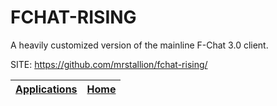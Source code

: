 # FCHAT-RISING
 
 A heavily customized version of the mainline F-Chat 3.0 client.
 
 SITE: https://github.com/mrstallion/fchat-rising/

 | [Applications](https://portable-linux-apps.github.io/apps.html) | [Home](https://portable-linux-apps.github.io)
 | --- | --- |
